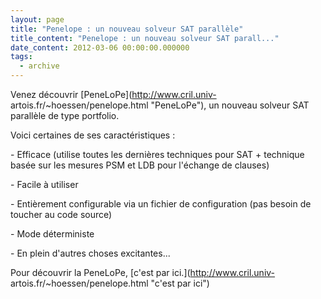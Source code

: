 ```yaml
---
layout: page
title: "Penelope : un nouveau solveur SAT parallèle"
title_content: "Penelope : un nouveau solveur SAT parall..."
date_content: 2012-03-06 00:00:00.000000
tags:
  - archive
---
```

Venez découvrir [PeneLoPe](http://www.cril.univ-
artois.fr/~hoessen/penelope.html "PeneLoPe"), un nouveau solveur SAT parallèle
de type portfolio.



Voici certaines de ses caractéristiques :



\- Efficace (utilise toutes les dernières techniques pour SAT + technique
basée sur les mesures PSM et LDB pour l'échange de clauses)



\- Facile à utiliser



\- Entièrement configurable via un fichier de configuration (pas besoin de
toucher au code source)



\- Mode déterministe



\- En plein d'autres choses excitantes...





Pour découvrir la PeneLoPe, [c'est par ici.](http://www.cril.univ-
artois.fr/~hoessen/penelope.html "c'est par ici")



